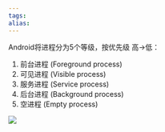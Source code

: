 ```yaml
---
tags: 
alias:
---
```

Android将进程分为5个等级，按优先级 高->低：

1.  前台进程 (Foreground process)
2.  可见进程 (Visible process)
3.  服务进程 (Service process)
4.  后台进程 (Background process)
5.  空进程 (Empty process)

![](https://gd-hbimg.huaban.com/3618a8838efe31d571086aa8c865420d8ab18426fc8e-DbtxnL)
